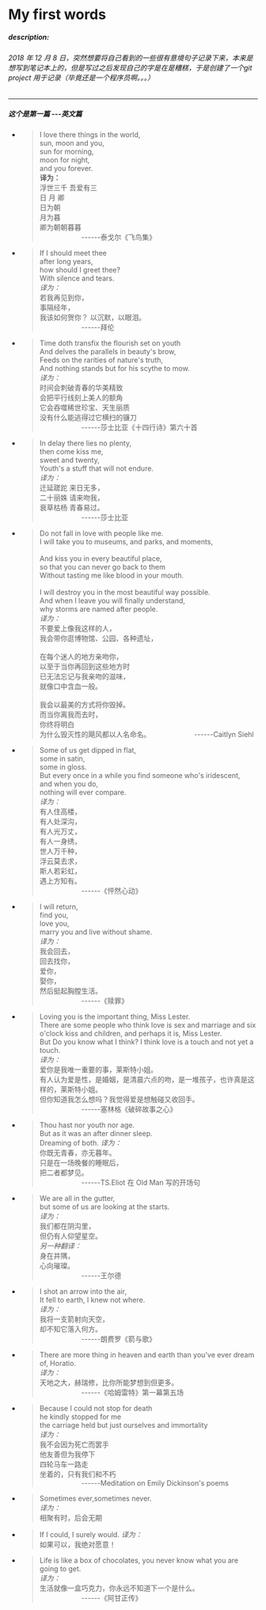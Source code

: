 # My first words
##### description:
###### 2018	年 12 月 8 日，突然想要将自己看到的一些很有意境句子记录下来，本来是想写到笔记本上的，但是写过之后发现自己的字是在是糟糕，于是创建了一个git project 用于记录（毕竟还是一个程序员啊。。。）

---
##### 这个是第一篇 ---英文篇
* >I love there things in the world,  
   sun, moon and you,  
   sun for morning,  
   moon for night,  
   and you forever.  
   **译为：**  
   浮世三千 吾爱有三  
   日 月 卿  
   日为朝  
   月为暮  
   卿为朝朝暮暮  
    &emsp;&emsp;&emsp;&emsp;&emsp;&emsp;------泰戈尔《飞鸟集》

* >If I should meet thee  
   after long years,  
   how should I greet thee?  
   With silence and tears.  
   *译为：*  
   若我再见到你，  
   事隔经年，  
   我该如何贺你？
   以沉默，以眼泪。  
   &emsp;&emsp;&emsp;&emsp;&emsp;&emsp;------拜伦
   
* >Time doth transfix the flourish set on youth  
   And delves the parallels in beauty's brow,  
   Feeds on the rarities of nature's truth,  
   And nothing stands but for his scythe to mow.  
   *译为：*  
   时间会刺破青春的华美精致  
   会把平行线刻上美人的额角  
   它会吞噬稀世珍宝、天生丽质  
   没有什么能逃得过它横扫的镰刀  
   &emsp;&emsp;&emsp;&emsp;&emsp;&emsp;------莎士比亚《十四行诗》第六十首
   
* >In delay there lies no plenty,  
   then come kiss me,  
   sweet and twenty,  
   Youth's a stuff that will not endure.  
   *译为：*  
   迁延蹉跎 来日无多，  
   二十丽姝 请来吻我，  
   衰草枯杨 青春易过。  
   &emsp;&emsp;&emsp;&emsp;&emsp;&emsp;------莎士比亚
   
* >Do not fall in love with people like me.  
   I will take you to museums, and parks, and moments,  
   &nbsp;  
   And kiss you in every beautiful place,  
   so that you can never go back to them  
   Without tasting me like blood in your mouth.  
   &nbsp;  
   I will destroy you in the most beautiful way possible.  
   And when I leave you will finally understand,  
   why storms are named after people.  
   *译为：*  
   不要爱上像我这样的人，  
   我会带你逛博物馆、公园、各种遗址，  
   &nbsp;  
   在每个迷人的地方亲吻你，   
   以至于当你再回到这些地方时  
   已无法忘记与我亲吻的滋味，  
   就像口中含血一般。  
   &nbsp;  
   我会以最美的方式将你毁掉。  
   而当你离我而去时，  
   你终将明白  
   为什么毁灭性的飓风都以人名命名。
   &emsp;&emsp;&emsp;&emsp;&emsp;&emsp;------Caitlyn Siehl
      
* >Some of us get dipped in flat,  
   some in satin,  
   some in gloss.  
   But every once in a while you find someone who's iridescent,  
   and when you do,  
   nothing will ever compare.  
   *译为：*  
   有人住高楼，  
   有人处深沟，  
   有人光万丈，  
   有人一身绣，  
   世人万千种，  
   浮云莫去求，  
   斯人若彩虹，   
   遇上方知有。  
   &emsp;&emsp;&emsp;&emsp;&emsp;&emsp;------《怦然心动》   
   
* >I will return,  
   find you,  
   love you,  
   marry you and live without shame.  
   *译为：*  
   我会回去，  
   回去找你，  
   爱你，  
   娶你，  
   然后挺起胸膛生活。  
   &emsp;&emsp;&emsp;&emsp;&emsp;&emsp;------《赎罪》
   
* >Loving you is the important thing, Miss Lester.  
   There are some people who think love is sex and marriage and six o'clock kiss and children, and perhaps it is, Miss Lester.  
   But Do you know what I think?
   I think love is a touch and not yet a touch.  
   *译为：*  
   爱你是我唯一重要的事，莱斯特小姐。  
   有人认为爱是性，是婚姻，是清晨六点的吻，是一堆孩子，也许真是这样的，莱斯特小姐。  
   但你知道我怎么想吗？我觉得爱是想触碰又收回手。  
   &emsp;&emsp;&emsp;&emsp;&emsp;&emsp;------塞林格《破碎故事之心》 
 
* >Thou hast nor youth nor age.  
   But as it was an after dinner sleep.  
   Dreaming of both.
   *译为：*  
   你既无青春，亦无暮年。  
   只是在一场晚餐的睡眠后，  
   把二者都梦见。  
   &emsp;&emsp;&emsp;&emsp;&emsp;&emsp;------TS.Eliot 在 Old Man 写的开场句

* >We are all in the gutter,  
   but some of us are looking at the starts.  
   *译为：*  
   我们都在阴沟里，   
   但仍有人仰望星空。  
   *另一种翻译：*  
   身在井隅，  
   心向璀璨。  
   &emsp;&emsp;&emsp;&emsp;&emsp;&emsp;------王尔德
   
* >I shot an arrow into the air,  
   It fell to earth, I knew not where.  
   *译为：*  
   我将一支箭射向天空，  
   却不知它落入何方。  
   &emsp;&emsp;&emsp;&emsp;&emsp;&emsp;------朗费罗《箭与歌》
   
* >There are more thing in heaven and earth than you've ever dream of, Horatio.  
   *译为：*  
   天地之大，赫瑞修，比你所能梦想到但更多。  
   &emsp;&emsp;&emsp;&emsp;&emsp;&emsp;------《哈姆雷特》第一幕第五场
   
* >Because I could not stop for death  
   he kindly stopped for me  
   the carriage held but just ourselves and immortality  
   *译为：*  
   我不会因为死亡而罢手  
   他友善但为我停下  
   四轮马车一路走  
   坐着的，只有我们和不朽  
   &emsp;&emsp;&emsp;&emsp;&emsp;&emsp;------Meditation on Emily Dickinson's poems
   
* >Sometimes ever,sometimes never.  
   *译为：*  
   相聚有时，后会无期

* >If I could, I surely would.
   *译为：*  
   如果可以，我绝对愿意！
   
* >Life is like a box of chocolates, you never know what you are going to get.  
   *译为：*  
   生活就像一盒巧克力，你永远不知道下一个是什么。  
   &emsp;&emsp;&emsp;&emsp;&emsp;&emsp;------《阿甘正传》
                                     
